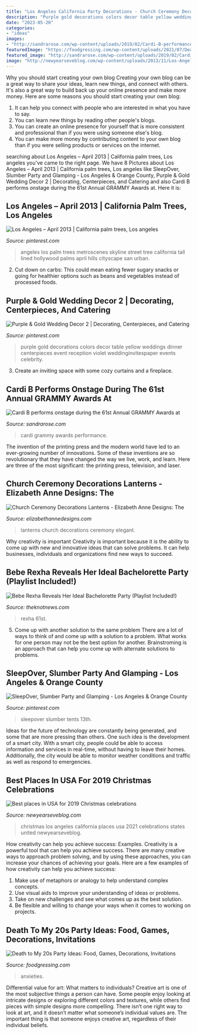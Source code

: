 ```yaml
---
title: "Los Angeles California Party Decorations - Church Ceremony Decorations Lanterns"
description: "Purple gold decorations colors decor table yellow weddings dinner centerpieces event reception violet weddinginvitespaper events celebrity"
date: "2023-05-20"
categories:
- "ideas"
images:
- "http://sandrarose.com/wp-content/uploads/2019/02/Cardi-B-performance-Grammy-GettyImages.jpg?x28217"
featuredImage: "https://foodgressing.com/wp-content/uploads/2021/07/Death-to-My-20s-Party-Ideas-Food-Games-Decor-Invitations.jpg"
featured_image: "http://sandrarose.com/wp-content/uploads/2019/02/Cardi-B-performance-Grammy-GettyImages.jpg?x28217"
image: "http://newyearseveblog.com/wp-content/uploads/2013/11/Los-Angeles-in-Christmas.jpg"
---
```



Why you should start creating your own blog
Creating your own blog can be a great way to share your ideas, learn new things, and connect with others. It's also a great way to build back up your online presence and make more money. Here are some reasons you should start creating your own blog: 
1. It can help you connect with people who are interested in what you have to say. 
2. You can learn new things by reading other people's blogs. 
3. You can create an online presence for yourself that is more consistent and professional than if you were using someone else's blog. 
4. You can make more money by contributing content to your own blog than if you were selling products or services on the internet.

	

		
searching about Los Angeles – April 2013 | California palm trees, Los angeles you've came to the right page. We have 8 Pictures about Los Angeles – April 2013 | California palm trees, Los angeles like SleepOver, Slumber Party and Glamping - Los Angeles &amp; Orange County, Purple &amp; Gold Wedding Decor 2 | Decorating, Centerpieces, and Catering and also Cardi B performs onstage during the 61st Annual GRAMMY Awards at. Here it is:
		
    
## Los Angeles – April 2013 | California Palm Trees, Los Angeles

<img loading=lazy src="https://i.pinimg.com/736x/11/76/06/117606d2c17ebfb4045e0f07c486da1c--the-palms-palm-trees.jpg" onerror="this.onerror=null;this.src='https://tse4.mm.bing.net/th?id=OIP.p_jLe2BQFd9EocFk7GxPlgHaLH&amp;pid=15.1';" alt="Los Angeles – April 2013 | California palm trees, Los angeles">

_Source: pinterest.com_

>angeles los palm trees metroscenes skyline street tree california tall lined hollywood palms april hills cityscape san urban. 

	

2. Cut down on carbs: This could mean eating fewer sugary snacks or going for healthier options such as beans and vegetables instead of processed foods.

    
## Purple &amp; Gold Wedding Decor 2 | Decorating, Centerpieces, And Catering

<img loading=lazy src="https://s-media-cache-ak0.pinimg.com/736x/9d/d9/9c/9dd99c49c4ebf15d10cf73bba1ca7eb9.jpg" onerror="this.onerror=null;this.src='https://tse1.mm.bing.net/th?id=OIP.rhV4CXs5MK-JjTBL9AFT8wAAAA&amp;pid=15.1';" alt="Purple &amp; Gold Wedding Decor 2 | Decorating, Centerpieces, and Catering">

_Source: pinterest.com_

>purple gold decorations colors decor table yellow weddings dinner centerpieces event reception violet weddinginvitespaper events celebrity. 

	

3. Create an inviting space with some cozy curtains and a fireplace. 

    
## Cardi B Performs Onstage During The 61st Annual GRAMMY Awards At

<img loading=lazy src="http://sandrarose.com/wp-content/uploads/2019/02/Cardi-B-performance-Grammy-GettyImages.jpg?x28217" onerror="this.onerror=null;this.src='https://tse2.mm.bing.net/th?id=OIP.1x34d1TSaXn3w4xDaUw_NwHaLH&amp;pid=15.1';" alt="Cardi B performs onstage during the 61st Annual GRAMMY Awards at">

_Source: sandrarose.com_

>cardi grammy awards performance. 

	

The invention of the printing press and the modern world have led to an ever-growing number of innovations. Some of these inventions are so revolutionary that they have changed the way we live, work, and learn. Here are three of the most significant: the printing press, television, and laser.

    
## Church Ceremony Decorations Lanterns - Elizabeth Anne Designs: The

<img loading=lazy src="http://www.elizabethannedesigns.com/blog/wp-content/uploads/2013/09/Church-Ceremony-Decorations-Lanterns.jpg" onerror="this.onerror=null;this.src='https://tse3.mm.bing.net/th?id=OIP.UZuKyHT3nyeNfLr6c47OfAHaLH&amp;pid=15.1';" alt="Church Ceremony Decorations Lanterns - Elizabeth Anne Designs: The">

_Source: elizabethannedesigns.com_

>lanterns church decorations ceremony elegant. 

	

Why creativity is important
Creativity is important because it is the ability to come up with new and innovative ideas that can solve problems. It can help businesses, individuals and organizations find new ways to succeed.

    
## Bebe Rexha Reveals Her Ideal Bachelorette Party (Playlist Included!)

<img loading=lazy src="https://www.theknotnews.com/wp-content/uploads/2019/05/LEAD_GettyImages-1128879924-768x614.jpg" onerror="this.onerror=null;this.src='https://tse4.mm.bing.net/th?id=OIP.VBpp5rGkxW3RHaKKUqMgpAHaF6&amp;pid=15.1';" alt="Bebe Rexha Reveals Her Ideal Bachelorette Party (Playlist Included!)">

_Source: theknotnews.com_

>rexha 61st. 

	

5. Come up with another solution to the same problem
There are a lot of ways to think of and come up with a solution to a problem. What works for one person may not be the best option for another. Brainstroming is an approach that can help you come up with alternate solutions to problems.

    
## SleepOver, Slumber Party And Glamping - Los Angeles &amp; Orange County

<img loading=lazy src="https://i.pinimg.com/736x/46/cd/4c/46cd4ccfb552ca3e5b9ef94e59360ab9.jpg" onerror="this.onerror=null;this.src='https://tse2.mm.bing.net/th?id=OIP.obpCa53HTlA3nM-7kW3NogHaE8&amp;pid=15.1';" alt="SleepOver, Slumber Party and Glamping - Los Angeles &amp; Orange County">

_Source: pinterest.com_

>sleepover slumber tents 13th. 

	

Ideas for the future of technology are constantly being generated, and some that are more pressing than others. One such idea is the development of a smart city. With a smart city, people could be able to access information and services in real-time, without having to leave their homes. Additionally, the city would be able to monitor weather conditions and traffic as well as respond to emergencies.

    
## Best Places In USA For 2019 Christmas Celebrations

<img loading=lazy src="http://newyearseveblog.com/wp-content/uploads/2013/11/Los-Angeles-in-Christmas.jpg" onerror="this.onerror=null;this.src='https://tse1.mm.bing.net/th?id=OIP.QePxPcLQmmvaKGxSZgJ5pQHaET&amp;pid=15.1';" alt="Best places in USA for 2019 Christmas celebrations">

_Source: newyearseveblog.com_

>christmas los angeles california places usa 2021 celebrations states united newyearseveblog. 

	

How creativity can help you achieve success: Examples.
Creativity is a powerful tool that can help you achieve success. There are many creative ways to approach problem solving, and by using these approaches, you can increase your chances of achieving your goals. Here are a few examples of how creativity can help you achieve success: 
1. Make use of metaphors or analogy to help understand complex concepts.
2. Use visual aids to improve your understanding of ideas or problems.
3. Take on new challenges and see what comes up as the best solution.
4. Be flexible and willing to change your ways when it comes to working on projects.

    
## Death To My 20s Party Ideas: Food, Games, Decorations, Invitations

<img loading=lazy src="https://foodgressing.com/wp-content/uploads/2021/07/Death-to-My-20s-Party-Ideas-Food-Games-Decor-Invitations.jpg" onerror="this.onerror=null;this.src='https://tse4.mm.bing.net/th?id=OIP.2YdGLOTatd2d2cX0DJwV9wHaJ4&amp;pid=15.1';" alt="Death to My 20s Party Ideas: Food, Games, Decorations, Invitations">

_Source: foodgressing.com_

>anxieties. 

	

Differential value for art: What matters to individuals?
Creative art is one of the most subjective things a person can have. Some people enjoy looking at intricate designs or exploring different colors and textures, while others find pieces with simple designs more compelling. There isn’t one right way to look at art, and it doesn’t matter what someone’s individual values are. The important thing is that someone enjoys creative art, regardless of their individual beliefs.

